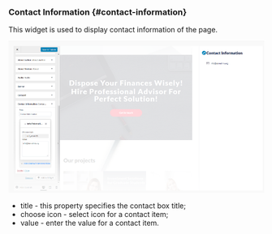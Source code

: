 ### Contact Information {#contact-information}



This widget is used to display contact information of the page.

![](/assets/124100import.png)

* title - this property specifies the contact box title;
* choose icon - select icon for a contact item;
* value - enter the value for a contact item.



